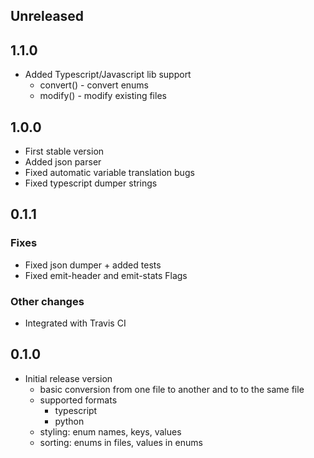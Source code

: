 ## Unreleased

## 1.1.0

* Added Typescript/Javascript lib support
  * convert() - convert enums
  * modify() - modify existing files

## 1.0.0

* First stable version
* Added json parser
* Fixed automatic variable translation bugs
* Fixed typescript dumper strings

## 0.1.1

### Fixes

* Fixed json dumper + added tests
* Fixed emit-header and emit-stats Flags

### Other changes

* Integrated with Travis CI

## 0.1.0

* Initial release version
  * basic conversion from one file to another and to to the same file
  * supported formats
    * typescript
    * python
  * styling: enum names, keys, values
  * sorting: enums in files, values in enums
